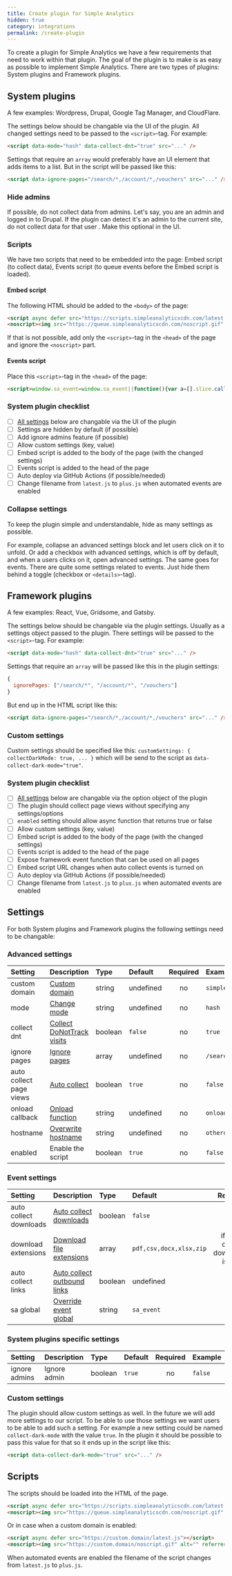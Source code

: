 ```yaml
---
title: Create plugin for Simple Analytics
hidden: true
category: integrations
permalink: /create-plugin
---
```


To create a plugin for Simple Analytics we have a few requirements that need to work within that plugin. The goal of the plugin is to make is as easy as possible to implement Simple Analytics. There are two types of plugins: System plugins and Framework plugins.

## System plugins

A few examples: Wordpress, Drupal, Google Tag Manager, and CloudFlare.

The settings below should be changable via the UI of the plugin. All changed settings need to be passed to the `<script>`-tag. For example:

```html
<script data-mode="hash" data-collect-dnt="true" src="..." />
```

Settings that require an `array` would preferably have an UI element that adds items to a list. But in the script will be passed like this:

```html
<script data-ignore-pages="/search/*,/account/*,/vouchers" src="..." />
```

### Hide admins

If possible, do not collect data from admins. Let's say, you are an admin and logged in to Drupal. If the plugin can detect it's an admin to the current site, do not collect data for that user . Make this optional in the UI.

### Scripts

We have two scripts that need to be embedded into the page: Embed script (to collect data), Events script (to queue events before the Embed script is loaded).

#### Embed script

The following HTML should be added to the `<body>` of the page:

```html
<script async defer src="https://scripts.simpleanalyticscdn.com/latest.js"></script>
<noscript><img src="https://queue.simpleanalyticscdn.com/noscript.gif" alt="" referrerpolicy="no-referrer-when-downgrade" /></noscript>
````

If that is not possible, add only the `<script>`-tag in the `<head>` of the page and ignore the `<noscript>` part.

#### Events script

Place this `<script>`-tag in the `<head>` of the page:

```html
<script>window.sa_event=window.sa_event||function(){var a=[].slice.call(arguments);window.sa_event.q?window.sa_event.q.push(a):window.sa_event.q=[a]};</script>
```

### System plugin checklist

- [ ] [All settings](#settings) below are changable via the UI of the plugin
- [ ] Settings are hidden by default (if possible)
- [ ] Add ignore admins feature (if possible)
- [ ] Allow custom settings (key, value)
- [ ] Embed script is added to the body of the page (with the changed settings)
- [ ] Events script is added to the head of the page
- [ ] Auto deploy via GitHub Actions (if possible/needed)
- [ ] Change filename from `latest.js` to `plus.js` when automated events are enabled

### Collapse settings

To keep the plugin simple and understandable, hide as many settings as possible.

For example, collapse an advanced settings block and let users click on it to unfold. Or add a checkbox with advanced settings, which is off by default, and when a users clicks on it, open advanced settings. The same goes for events. There are quite some settings related to events. Just hide them behind a toggle (checkbox or `<details>`-tag).

## Framework plugins

A few examples: React, Vue, Gridsome, and Gatsby.

The settings below should be changable via the plugin settings. Usually as a settings object passed to the plugin. There settings will be passed to the `<script>`-tag. For example:

```html
<script data-mode="hash" data-collect-dnt="true" src="..." />
```

Settings that require an `array` will be passed like this in the plugin settings:

```js
{
  ignorePages: ["/search/*", "/account/*", "/vouchers"]
}
```

But end up in the HTML script like this:

```html
<script data-ignore-pages="/search/*,/account/*,/vouchers" src="..." />
```

### Custom settings

Custom settings should be specified like this: `customSettings: { collectDarkMode: true, ... }` which will be send to the script as `data-collect-dark-mode="true"`.

### System plugin checklist

- [ ] [All settings](#settings) below are changable via the option object of the plugin
- [ ] The plugin should collect page views without specifying any settings/options
- [ ] `enabled` setting should allow async function that returns true or false
- [ ] Allow custom settings (key, value)
- [ ] Embed script is added to the body of the page (with the changed settings)
- [ ] Events script is added to the head of the page
- [ ] Expose framework event function that can be used on all pages
- [ ] Embed script URL changes when auto collect events is turned on
- [ ] Auto deploy via GitHub Actions (if possible/needed)
- [ ] Change filename from `latest.js` to `plus.js` when automated events are enabled

## Settings

For both System plugins and Framework plugins the following settings need to be changable:

### Advanced settings

|Setting|Description|Type|Default|Required|Example|
|:---|:---|:---|:---|:---:|:---|
|custom domain|[Custom domain](https://docs.simpleanalytics.com/bypass-ad-blockers)|string|undefined|no|`simple.example.com`|
|mode|[Change mode](https://docs.simpleanalytics.com/hash-mode)|string|undefined|no|`hash`|
|collect dnt|[Collect DoNotTrack visits](https://docs.simpleanalytics.com/dnt)|boolean|`false`|no|`true`|
|ignore pages|[Ignore pages](https://docs.simpleanalytics.com/ignore-pages)|array|undefined|no|`/search/*,/account/*,/vouchers`|
|auto collect page views|[Auto collect](https://docs.simpleanalytics.com/trigger-custom-page-views#use-custom-collection-anyway)|boolean|`true`|no|`false`|
|onload callback|[Onload function](https://docs.simpleanalytics.com/trigger-custom-page-views#use-custom-collection-anyway)|string|undefined|no|`onloadCallback()`|
|hostname|[Overwrite hostname](https://docs.simpleanalytics.com/overwrite-domain-name)|string|undefined|no|`otherdomain.com`|
|enabled|Enable the script|boolean|`true`|no|`false`|

### Event settings

|Setting|Description|Type|Default|Required|Example|
|:---|:---|:---|:---|:---:|:---|
|auto collect downloads|[Auto collect downloads](https://docs.simpleanalytics.com/automated-events)|boolean|`false`|no|`true`|
|download extensions|[Download file extensions](https://docs.simpleanalytics.com/automated-events)|array|`pdf,csv,docx,xlsx,zip`|if "auto collect downloads" is `true`|`pdf,txt`|
|auto collect links|[Auto collect outbound links](https://docs.simpleanalytics.com/automated-events)|boolean|undefined|no|`true`|
|sa global|[Override event global](https://docs.simpleanalytics.com/events#the-variable-sa_event-is-already-used)|string|`sa_event`|no|`ba_event`|

### System plugins specific settings

|Setting|Description|Type|Default|Required|Example|
|:---|:---|:---|:---|:---:|:---|
|ignore admins|Ignore admin|boolean|`true`|no|`false`|

### Custom settings

The plugin should allow custom settings as well. In the future we will add more settings to our script. To be able to use those settings we want users to be able to add such a setting. For example a new setting could be named `collect-dark-mode` with the value `true`. In the plugin it should be possible to pass this value for that so it ends up in the script like this:

```html
<script data-collect-dark-mode="true" src="..." />
```

## Scripts

The scripts should be loaded into the HTML of the page.

```html
<script async defer src="https://scripts.simpleanalyticscdn.com/latest.js"></script>
<noscript><img src="https://queue.simpleanalyticscdn.com/noscript.gif" alt="" referrerpolicy="no-referrer-when-downgrade" /></noscript>
````

Or in case when a custom domain is enabled:

```html
<script async defer src="https://custom.domain/latest.js"></script>
<noscript><img src="https://custom.domain/noscript.gif" alt="" referrerpolicy="no-referrer-when-downgrade" /></noscript>
````

When automated events are enabled the filename of the script changes from `latest.js` to `plus.js`.
